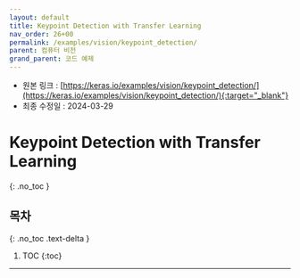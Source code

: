 ```yaml
---
layout: default
title: Keypoint Detection with Transfer Learning
nav_order: 26+00
permalink: /examples/vision/keypoint_detection/
parent: 컴퓨터 비전
grand_parent: 코드 예제
---
```


* 원본 링크 : [https://keras.io/examples/vision/keypoint_detection/](https://keras.io/examples/vision/keypoint_detection/){:target="_blank"}
* 최종 수정일 : 2024-03-29

# Keypoint Detection with Transfer Learning
{: .no_toc }

## 목차
{: .no_toc .text-delta }

1. TOC
{:toc}

---
